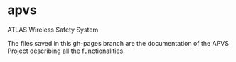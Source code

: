 apvs
====

ATLAS Wireless Safety System

The files saved in this gh-pages branch are the documentation of the APVS Project 
describing all the functionalities.
